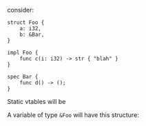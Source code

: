 consider:

```
struct Foo {
    a: i32,
    b: &Bar,
}

impl Foo {
    func c(i: i32) -> str { "blah" }
}

spec Bar {
    func d() -> ();
}
```

Static vtables will be

A variable of type `&Foo` will have this structure:


